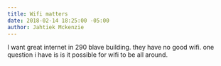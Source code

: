 ```yaml
---
title: Wifi matters
date: 2018-02-14 18:25:00 -05:00
author: Jahtiek Mckenzie
---
```


I want great internet in 290 blave building. they have no good wifi. one question i have is is it possible for wifi to be all around.